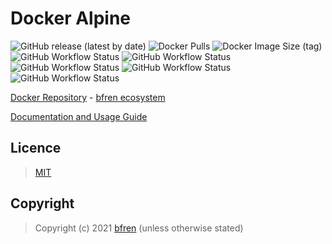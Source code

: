 # Docker Alpine

![GitHub release (latest by date)](https://img.shields.io/github/v/release/bfren/docker-alpine) ![Docker Pulls](https://img.shields.io/docker/pulls/bfren/alpine?label=pulls) ![Docker Image Size (tag)](https://img.shields.io/docker/image-size/bfren/alpine/latest?label=size)<br/>
![GitHub Workflow Status](https://img.shields.io/github/workflow/status/bfren/docker-alpine/dev-alpine3_12?label=3.12) ![GitHub Workflow Status](https://img.shields.io/github/workflow/status/bfren/docker-alpine/dev-alpine3_13?label=3.13) ![GitHub Workflow Status](https://img.shields.io/github/workflow/status/bfren/docker-alpine/dev-alpine3_14?label=3.14) ![GitHub Workflow Status](https://img.shields.io/github/workflow/status/bfren/docker-alpine/dev-alpine3_15?label=3.15) ![GitHub Workflow Status](https://img.shields.io/github/workflow/status/bfren/docker-alpine/dev-alpineedge?label=edge)

[Docker Repository](https://hub.docker.com/r/bfren/alpine) - [bfren ecosystem](https://github.com/bfren/docker)

[Documentation and Usage Guide](https://docs.bfren.dev/docker/alpine)

## Licence

> [MIT](https://mit.bfren.dev/2021)

## Copyright

> Copyright (c) 2021 [bfren](https://bfren.dev) (unless otherwise stated)
